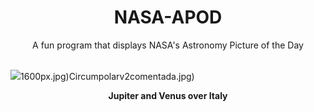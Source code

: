 <div align="center">
  <h1>
    NASA-APOD
  </h1>
</div>
  
<div align="center">
  A fun program that displays NASA's Astronomy Picture of the Day
</div>

<br>

![](https://apod.nasa.gov/apod/image/2303/VenusJupiterSky_Tumino_2048.jpg)1600px.jpg)Circumpolarv2comentada.jpg)

<p align = "center">
  <b>Jupiter and Venus over Italy</b>
</p>
